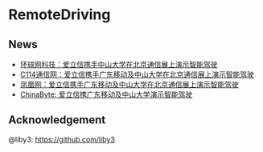 # RemoteDriving

## News

- [环球网科技：爱立信携手中山大学在北京通信展上演示智能驾驶](http://tech.huanqiu.com/diginews/2016-09/9469798.html)
- [C114通信网：爱立信携手广东移动及中山大学在北京通信展上演示智能驾驶](http://www.c114.com.cn/topic/5011/a973835.html)
- [凤凰网：爱立信携手广东移动及中山大学在北京通信展上演示智能驾驶](http://ah.ifeng.com/a/20160922/4997962_0.shtml)
- [ChinaByte: 爱立信携广东移动及中山大学演示智能驾驶](http://network.chinabyte.com/33/13902533.shtml)

## Acknowledgement

@liby3: https://github.com/liby3
